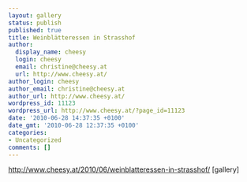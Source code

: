 ```yaml
---
layout: gallery
status: publish
published: true
title: Weinblätteressen in Strasshof
author:
  display_name: cheesy
  login: cheesy
  email: christine@cheesy.at
  url: http://www.cheesy.at/
author_login: cheesy
author_email: christine@cheesy.at
author_url: http://www.cheesy.at/
wordpress_id: 11123
wordpress_url: http://www.cheesy.at/?page_id=11123
date: '2010-06-28 14:37:35 +0100'
date_gmt: '2010-06-28 12:37:35 +0100'
categories:
- Uncategorized
comments: []
---
```

http://www.cheesy.at/2010/06/weinblatteressen-in-strasshof/
[gallery]
<!--:-->
